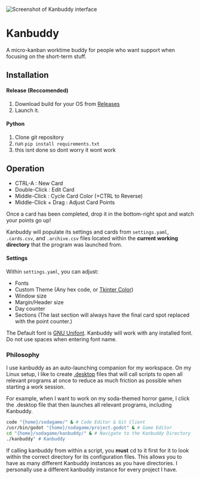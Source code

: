 ![Screenshot of Kanbuddy interface]()

# Kanbuddy
A micro-kanban worktime buddy for people who want support when focusing on the short-term stuff.

## Installation

#### Release (Reccomended)
1. Download build for your OS from [Releases](https://github.com/Nosler/kanbuddy/releases)
2. Launch it.

#### Python
1. Clone git repository
2. run ```pip install requirements.txt```
3. this isnt done so dont worry it wont work

## Operation
- CTRL-A : New Card
- Double-Click : Edit Card
- Middle-Click : Cycle Card Color (+CTRL to Reverse)
- Middle-Click + Drag : Adjust Card Points

Once a card has been completed, drop it in the bottom-right spot and watch your points go up!

Kanbuddy will populate its settings and cards from ``settings.yaml``, ``.cards.csv``, and ``.archive.csv`` files located within the **current working directory** that the program was launched from.

#### Settings
Within ``settings.yaml``, you can adjust:
- Fonts
- Custom Theme (Any hex code, or [Tkinter Color](https://www.wikipython.com/wp-content/uploads/Color-chart-capture-082321.jpg))
- Window size
- Margin/Header size
- Day counter
- Sections (The last section will always have the final card spot replaced with the point counter.)

The Default font is [GNU Unifont](https://www.unifoundry.com/unifont/index.html). Kanbuddy will work with any installed font. Do not use spaces when entering font name. 

### Philosophy
I use kanbuddy as an auto-launching companion for my workspace. On my Linux setup, I like to create [.desktop](https://wiki.archlinux.org/title/Desktop_entries) files that will call scripts to open all relevant programs at once to reduce as much friction as possible when starting a work session.

For example, when I want to work on my soda-themed horror game, I click the .desktop file that then launches all relevant programs, including Kanbuddy.
```bash
code "{home}/sodagame/" & # Code Editor & Git Client 
/usr/bin/godot "{home}/sodagame/project.godot" & # Game Editor
cd "{home}/sodagame/kanbuddy/" & # Navigate to the Kanbuddy Directory
./kanbuddy" # Kanbuddy
```
 If calling kanbuddy from within a script, you **must** cd to it first for it to look within the correct directory for its configuration files. This allows you to have as many different Kanbuddy instances as you have directories. I personally use a different kanbuddy instance for every project I have.


